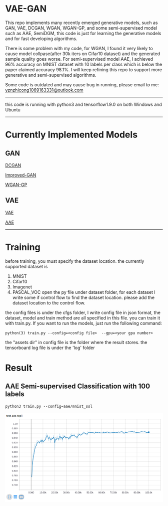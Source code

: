 # VAE-GAN

This repo implements many recently emerged generative models, such as GAN, VAE, DCGAN, WGAN, WGAN-GP, and some semi-supervised model such as AAE, SemiDGM, this code is just for learning the generative models and for fast developing algorithms. 

There is some problem with my code, for WGAN, I found it very likely to cause model collpase(after 30k iters on Cifar10 dataset) and the generated sample quality goes worse. For semi-supervised model AAE, I achieved 96% accuracy on MNIST dataset with 10 labels per class which is below the paper claimed accuracy 98.1%. I will keep refining this repo to support more generative and semi-supervised algorithms.

Some code is outdated and may cause bug in running, please email to me: yznzhicong1069163331@outlook.com

*****

this code is running with python3 and tensorflow1.9.0 on both Windows and Ubuntu

*****

# Currently Implemented Models

## GAN

[DCGAN](http://arxiv.org/abs/1511.06434)

[Improved-GAN](http://arxiv.org/abs/1606.03498)

[WGAN-GP](http://arxiv.org/abs/1704.00028)

## VAE

[VAE]()

[AAE](http://arxiv.org/abs/1511.05644)

*****

# Training

before training, you must specify the dataset location. the currently supported dataset is
1. MNIST
2. Cifar10
3. Imagenet
4. PASCAL_VOC
open the py file under dataset folder, for each dataset I write some if control flow to find the dataset location. please add the dataset location to the control flow.

the config files is under the cfgs folder, I write config file in json format, the dataset, model and train method are all specified in this file. you can train it with train.py. If you want to run the models, just run the following command:

    python(3) train.py --config=<config file>  --gpu=<your gpu number>

the "assets dir" in config file is the folder where the result stores. the tensorboard log file is under the 'log' folder

# Result

## AAE Semi-supervised Classification with 100 labels

    python3 train.py --config=aae/mnist_ssl 

![aae_mnist_ssl](./cfgs/aae/aae_mnist_ssl_acc.png)



